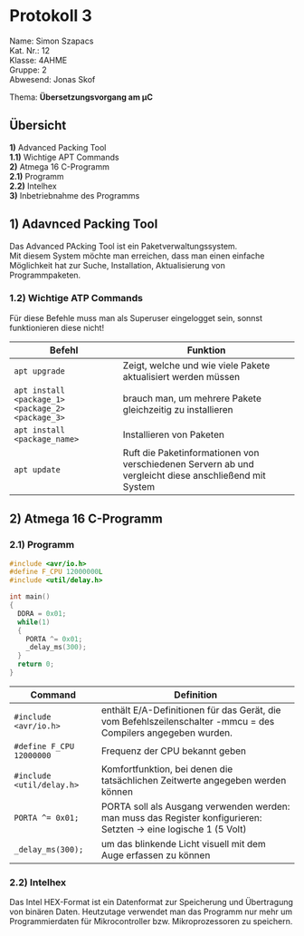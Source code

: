 # Protokoll 3  
Name: Simon Szapacs  
Kat. Nr.: 12  
Klasse: 4AHME  
Gruppe: 2  
Abwesend: Jonas Skof  


Thema: **Übersetzungsvorgang am µC**

## Übersicht  
**1)** Advanced Packing Tool  
	**1.1)** Wichtige APT Commands  
**2)** Atmega 16 C-Programm  
	**2.1)** Programm  
	**2.2)** Intelhex  
**3)** Inbetriebnahme des Programms  


## 1) Adavnced Packing Tool  

Das Advanced PAcking Tool ist ein Paketverwaltungssystem.  
Mit diesem System möchte man erreichen, dass man einen einfache Möglichkeit hat zur Suche, Installation, Aktualisierung von Programmpaketen.


### 1.2) Wichtige ATP Commands  
Für diese Befehle muss man als Superuser eingelogget sein, sonnst funktionieren diese nicht!  

| Befehl | Funktion |  
| ------ | -------- |  
| `apt upgrade` | Zeigt, welche und wie viele Pakete aktualisiert werden müssen |  
| `apt install <package_1> <package_2> <package_3>` | brauch man, um mehrere Pakete gleichzeitig zu installieren |  
| `apt install <package_name>` | Installieren von Paketen |  
| `apt update` | Ruft die Paketinformationen von verschiedenen Servern ab und vergleicht diese anschließend mit System |  


## 2) Atmega 16 C-Programm  

### 2.1) Programm  
```C
#include <avr/io.h>
#define F_CPU 12000000L
#include <util/delay.h>

int main()
{
  DDRA = 0x01;
  while(1)
  {
    PORTA ^= 0x01;
    _delay_ms(300);
  }
  return 0;
}
```  

| Command | Definition |  
| --------------------------------------- | ------ |  
| `#include <avr/io.h>` | enthält E/A-Definitionen für das Gerät, die vom Befehlszeilenschalter -mmcu = des Compilers angegeben wurden. |  
| `#define F_CPU 12000000` | Frequenz der CPU bekannt geben |  
| `#include <util/delay.h>` | Komfortfunktion, bei denen die tatsächlichen Zeitwerte angegeben werden können |  
| `PORTA ^= 0x01;` | PORTA soll als Ausgang verwenden werden: man muss das Register konfigurieren: Setzten -> eine logische 1 (5 Volt) |    
| `_delay_ms(300);` | um das blinkende Licht visuell mit dem Auge erfassen zu können |  

### 2.2) Intelhex  
Das Intel HEX-Format ist ein Datenformat zur Speicherung und Übertragung von binären Daten. Heutzutage verwendet man das Programm nur mehr um Programmierdaten für Mikrocontroller bzw. Mikroprozessoren zu speichern.
